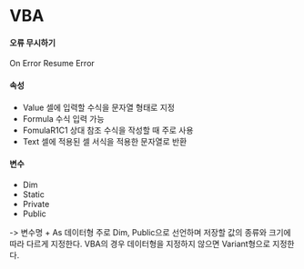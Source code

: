 # VBA


#### 오류 무시하기
On Error Resume Error

#### 속성
- Value 셀에 입력할 수식을 문자열 형태로 지정
- Formula 수식 입력 가능
- FomulaR1C1 상대 참조 수식을 작성할 때 주로 사용
- Text 셀에 적용된 셀 서식을 적용한 문자열로 반환

#### 변수
- Dim
- Static
- Private
- Public

-> 변수명 + As 데이터형
주로 Dim, Public으로 선언하며 저장할 값의 종류와 크기에 따라 다르게 지정한다. VBA의 경우 데이터형을 지정하지 않으면 Variant형으로 지정한다.
